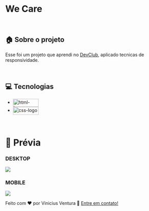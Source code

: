 <h1> We Care</h1>

<br>

## :house: Sobre o projeto

<p>Esse foi um projeto que aprendi no <a href="https://rodolfomori.com.br/devclub">DevClub<a/>, aplicado tecnicas de responsividade.<p/>
  
<br>

## :computer: Tecnologias

- <img align="center" width="80px" height="25px" src="https://img.shields.io/badge/HTML5-E34F26?style=for-the-badge&logo=html5&logoColor=white" alt="html-logo" />
- <img align="center" width="80px" height="25px" src="https://img.shields.io/badge/CSS3-1572B6?style=for-the-badge&logo=css3&logoColor=white" alt="css-logo" />

<br>

# :construction_worker: Prévia

<h3>DESKTOP</h3>
<img align="center" src="https://github.com/ViniVentura94/wide-coverage-location/blob/main/img/Desktop-Wide-Coverage-Location.png?raw=true">
<h3>MOBILE</h3>
<img align="center" src="https://github.com/ViniVentura94/wide-coverage-location/blob/main/img/Mobile-Wide-Coverage-Location.png?raw=true">

<br>

Feito com ♥ por Vinicius Ventura :wave: [Entre em contato!](https://www.linkedin.com/in/vinicius-ventura-50502a315/)
